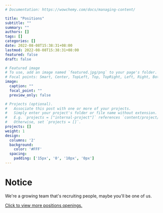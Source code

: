```yaml
---
# Documentation: https://wowchemy.com/docs/managing-content/

title: "Positions"
subtitle: ""
summary: ""
authors: []
tags: []
categories: []
date: 2022-08-08T15:38:31+08:00
lastmod: 2022-08-08T15:38:31+08:00
featured: false
draft: false

# Featured image
# To use, add an image named `featured.jpg/png` to your page's folder.
# Focal points: Smart, Center, TopLeft, Top, TopRight, Left, Right, BottomLeft, Bottom, BottomRight.
image:
  caption: ""
  focal_point: ""
  preview_only: false

# Projects (optional).
#   Associate this post with one or more of your projects.
#   Simply enter your project's folder or file name without extension.
#   E.g. `projects = ["internal-project"]` references `content/project/deep-learning/index.md`.
#   Otherwise, set `projects = []`.
projects: []
weight: 1
design:
  columns: '2'
  background:
    color: '#FFF'
  spacing:
    padding: ['15px', '0', '10px', '0px']
---
```


# Notice

We're a growing team that's recruiting people, maybe you'll be one of us. 

[Click to view more positions openings.](/author/this-could-be-you/)
